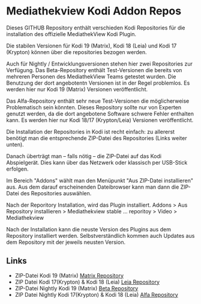 Mediathekview Kodi Addon Repos
==============================

Dieses GITHUB Repository enthält verschieden Kodi Repositories für die installation des offizielle MediathekView Kodi Plugin.

Die stabilen Versionen für Kodi 19 (Matrix), Kodi 18 (Leia) und Kodi 17 (Krypton) können über die repositories bezogen werden. 

Auch für Nightly / Entwicklungsversionen stehen hier zwei Repositories zur Verfügung.
Das Beta-Repository enthält Test-Versionen die bereits von mehreren Personen des MediathekView Teams getestet wurden. Die Benutzung der dort angebotentn Versionen ist in der Regel problemlos. Es werden hier nur Kodi 19 (Matrix) Versionen veröffentlicht.

Das Alfa-Repository enthält sehr neue Test-Versionen die möglicherweise Problematisch sein könnten. Dieses Repository sollte nur von Experten genutzt werden, da die dort angebotene Software schwere Fehler enthalten kann. Es werden hier nur Kodi 18/17 (Krypton/Leia) Versionen veröffentlicht.

Die Installation der Repositories in Kodi ist recht einfach: zu allererst benötigt man die entsprechende ZIP-Datei des Repositories (Links weiter unten).

Danach überträgt man – falls nötig – die ZIP-Datei auf das Kodi Abspielgerät. Dies kann über das Netzwerk oder klassisch per USB-Stick erfolgen.

Im Bereich "Addons" wählt man den Menüpunkt "Aus ZIP-Datei installieren" aus. Aus dem darauf erscheinenden Dateibrowser kann man dann die ZIP-Datei des Repositories auswählen.

Nach der Reporitory Installation, wird das Plugin installiert.
Addons > Aus Repository installieren > Mediathekview stable … reporitoy > Video > Mediathekview

Nach der Installation kann die neuste Version des Plugins aus dem Repository installiert werden. Selbstverständlich kommen auch Updates aus dem Repository mit der jeweils neusten Version.

Links
-----

* ZIP-Datei Kodi 19 (Matrix) [Matrix Repository][1]
* ZIP Datei Kodi 17(Krypton) & Kodi 18 (Leia) [Leia Repository][2]
* ZIP-Datei Nightly Kodi 19 (Matrix) [Beta Repository][3]
* ZIP Datei Nightly Kodi 17(Krypton) & Kodi 18 (Leia) [Alfa Repository][4]

[1]: https://kodirepo.mediathekview.de/repo-matrix/repository.mediathekviewmatrix/repository.mediathekviewmatrix-1.0.zip
[2]: https://kodirepo.mediathekview.de/repo-leia/repository.mediathekviewleia/repository.mediathekviewleia-1.0.zip
[3]: https://kodirepo.mediathekview.de/repo-beta/repository.mediathekviewbeta/repository.mediathekviewbeta-1.0.zip
[4]: https://kodirepo.mediathekview.de/repo-alfa/repository.mediathekviewalfa/repository.mediathekviewalfa-1.0.zip

